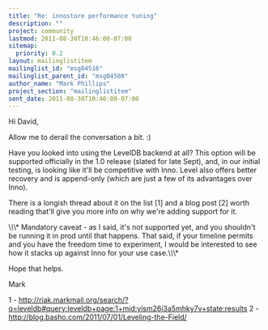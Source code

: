 ```yaml
---
title: "Re: innostore performance tuning"
description: ""
project: community
lastmod: 2011-08-30T10:46:00-07:00
sitemap:
  priority: 0.2
layout: mailinglistitem
mailinglist_id: "msg04516"
mailinglist_parent_id: "msg04508"
author_name: "Mark Phillips"
project_section: "mailinglistitem"
sent_date: 2011-08-30T10:46:00-07:00
---
```



Hi David,

Allow me to derail the conversation a bit. :)

Have you looked into using the LevelDB backend at all? This option
will be supported officially in the 1.0 release (slated for late
Sept), and, in our initial testing, is looking like it'll be
competitive with Inno. Level also offers better recovery and is
append-only (which are just a few of its advantages over Inno).

There is a longish thread about it on the list [1] and a blog post [2]
worth reading that'll give you more info on why we're adding support
for it.

\\*\\*\\* Mandatory caveat - as I said, it's not supported yet, and you
shouldn't be running it in prod until that happens. That said, if your
timeline permits and you have the freedom time to experiment, I would
be interested to see how it stacks up against Inno for your use
case.\\*\\*\\*

Hope that helps.

Mark

1 - 
http://riak.markmail.org/search/?q=leveldb#query:leveldb+page:1+mid:yism26i3a5mhky7v+state:results
2 - http://blog.basho.com/2011/07/01/Leveling-the-Field/

